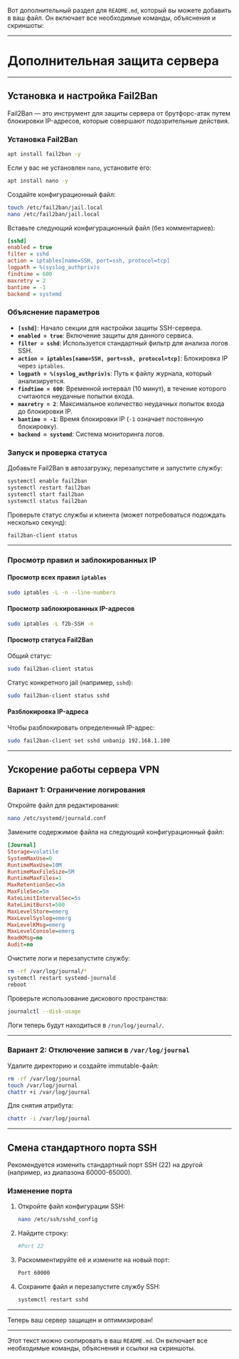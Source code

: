 Вот дополнительный раздел для `README.md`, который вы можете добавить в ваш файл. Он включает все необходимые команды, объяснения и скриншоты:

---

# Дополнительная защита сервера

---

## Установка и настройка Fail2Ban

Fail2Ban — это инструмент для защиты сервера от брутфорс-атак путем блокировки IP-адресов, которые совершают подозрительные действия.

### Установка Fail2Ban
```bash
apt install fail2ban -y
```

Если у вас не установлен `nano`, установите его:
```bash
apt install nano -y
```

Создайте конфигурационный файл:
```bash
touch /etc/fail2ban/jail.local
nano /etc/fail2ban/jail.local
```

Вставьте следующий конфигурационный файл (без комментариев):
```ini
[sshd]
enabled = true
filter = sshd
action = iptables[name=SSH, port=ssh, protocol=tcp]
logpath = %(syslog_authpriv)s
findtime = 600
maxretry = 2
bantime = -1
backend = systemd
```

### Объяснение параметров
- **`[sshd]`**: Начало секции для настройки защиты SSH-сервера.
- **`enabled = true`**: Включение защиты для данного сервиса.
- **`filter = sshd`**: Используется стандартный фильтр для анализа логов SSH.
- **`action = iptables[name=SSH, port=ssh, protocol=tcp]`**: Блокировка IP через `iptables`.
- **`logpath = %(syslog_authpriv)s`**: Путь к файлу журнала, который анализируется.
- **`findtime = 600`**: Временной интервал (10 минут), в течение которого считаются неудачные попытки входа.
- **`maxretry = 2`**: Максимальное количество неудачных попыток входа до блокировки IP.
- **`bantime = -1`**: Время блокировки IP (`-1` означает постоянную блокировку).
- **`backend = systemd`**: Система мониторинга логов.

### Запуск и проверка статуса
Добавьте Fail2Ban в автозагрузку, перезапустите и запустите службу:
```bash
systemctl enable fail2ban
systemctl restart fail2ban
systemctl start fail2ban
systemctl status fail2ban
```

Проверьте статус службы и клиента (может потребоваться подождать несколько секунд):
```bash
fail2ban-client status
```

---

### Просмотр правил и заблокированных IP
#### Просмотр всех правил `iptables`
```bash
sudo iptables -L -n --line-numbers
```

#### Просмотр заблокированных IP-адресов
```bash
sudo iptables -L f2b-SSH -n
```

#### Просмотр статуса Fail2Ban
Общий статус:
```bash
sudo fail2ban-client status
```

Статус конкретного jail (например, `sshd`):
```bash
sudo fail2ban-client status sshd
```

#### Разблокировка IP-адреса
Чтобы разблокировать определенный IP-адрес:
```bash
sudo fail2ban-client set sshd unbanip 192.168.1.100
```

---

## Ускорение работы сервера VPN

### Вариант 1: Ограничение логирования
Откройте файл для редактирования:
```bash
nano /etc/systemd/journald.conf
```

Замените содержимое файла на следующий конфигурационный файл:
```ini
[Journal]
Storage=volatile
SystemMaxUse=0
RuntimeMaxUse=10M
RuntimeMaxFileSize=5M
RuntimeMaxFiles=1
MaxRetentionSec=5m
MaxFileSec=5m
RateLimitIntervalSec=5s
RateLimitBurst=500
MaxLevelStore=emerg
MaxLevelSyslog=emerg
MaxLevelKMsg=emerg
MaxLevelConsole=emerg
ReadKMsg=no
Audit=no
```

Очистите логи и перезапустите службу:
```bash
rm -rf /var/log/journal/*
systemctl restart systemd-journald
reboot
```

Проверьте использование дискового пространства:
```bash
journalctl --disk-usage
```

Логи теперь будут находиться в `/run/log/journal/`.

---

### Вариант 2: Отключение записи в `/var/log/journal`
Удалите директорию и создайте immutable-файл:
```bash
rm -rf /var/log/journal
touch /var/log/journal
chattr +i /var/log/journal
```

Для снятия атрибута:
```bash
chattr -i /var/log/journal
```

---

## Смена стандартного порта SSH

Рекомендуется изменить стандартный порт SSH (22) на другой (например, из диапазона 60000-65000).

### Изменение порта
1. Откройте файл конфигурации SSH:
   ```bash
   nano /etc/ssh/sshd_config
   ```

2. Найдите строку:
   ```bash
   #Port 22
   ```

3. Раскомментируйте её и измените на новый порт:
   ```bash
   Port 60000
   ```

4. Сохраните файл и перезапустите службу SSH:
   ```bash
   systemctl restart sshd
   ```

---

Теперь ваш сервер защищен и оптимизирован! 

--- 

Этот текст можно скопировать в ваш `README.md`. Он включает все необходимые команды, объяснения и ссылки на скриншоты.
